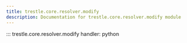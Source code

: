 ```yaml
---
title: trestle.core.resolver.modify
description: Documentation for trestle.core.resolver.modify module
---
```


::: trestle.core.resolver.modify
handler: python
